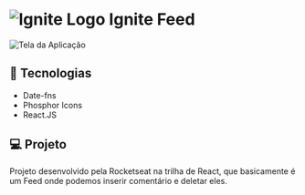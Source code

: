 # ![Ignite Logo](https://github.com/GomesKay/Ignite-Feed/assets/85319481/44c2b78f-f661-4ca9-98e2-901bb91fe8e0) Ignite Feed
![Tela da Aplicação](https://github.com/GomesKay/Ignite-Feed/assets/85319481/a5176687-5da3-44c4-965d-41bc72952e32)


## 🚀 Tecnologias
* Date-fns
* Phosphor Icons
* React.JS

## 💻 Projeto
Projeto desenvolvido pela Rocketseat na trilha de React, que basicamente é um Feed onde podemos inserir comentário e deletar eles.
